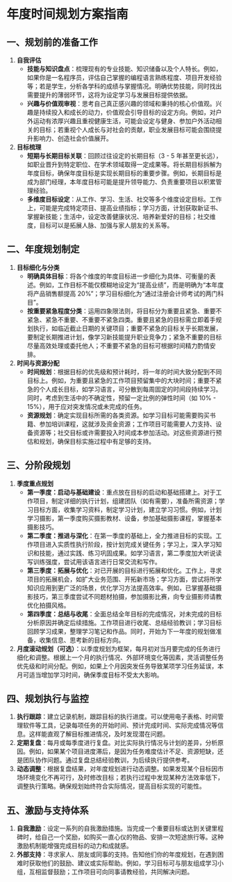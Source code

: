 # 年度时间规划方案指南

## 一、规划前的准备工作

1. **自我评估**
   - **技能与知识盘点**：梳理现有的专业技能、知识储备以及个人特长。例如，如果你是一名程序员，评估自己掌握的编程语言熟练程度、项目开发经验等；若是学生，分析各学科的成绩与掌握情况。明确优势技能，同时找出需要提升的薄弱环节，这将为设定学习与发展目标提供依据。
   - **兴趣与价值观审视**：思考自己真正感兴趣的领域和秉持的核心价值观。兴趣是持续投入和成长的动力，价值观会引导目标的设定方向。例如，对户外运动有浓厚兴趣且重视健康生活，可能会设定与健身、参加户外活动相关的目标；若重视个人成长与对社会的贡献，职业发展目标可能会围绕提升影响力、创造社会价值展开。
2. **目标梳理**
   - **短期与长期目标关联**：回顾过往设定的长期目标（3 - 5 年甚至更长远），如职业晋升到特定职位、在学术领域取得一定成果等。将长期目标拆解为年度目标，确保年度目标是实现长期目标的重要步骤。例如，长期目标是成为部门经理，本年度目标可能是提升领导能力、负责重要项目以积累管理经验。
   - **多维度目标设定**：从工作、学习、生活、社交等多个维度设定目标。工作上，可能是完成特定项目、提高业绩指标；学习方面，计划获取新证书、掌握新技能；生活中，设定改善健康状况、培养新爱好的目标；社交维度，目标可以是拓展人脉、加强与家人朋友的关系等。

## 二、年度规划制定

1. **目标细化与分类**
   - **明确具体目标**：将各个维度的年度目标进一步细化为具体、可衡量的表述。例如，工作目标不能仅模糊地设定为“提高业绩”，而是明确为“本年度将产品销售额提高 20%”；学习目标细化为“通过注册会计师考试的两门科目”。
   - **按重要紧急程度分类**：运用四象限法则，将目标分为重要且紧急、重要不紧急、紧急不重要、不重要不紧急四类。重要且紧急的目标需立即着手规划执行，如临近截止日期的关键项目；重要不紧急的目标关乎长期发展，要制定长期推进计划，像学习新技能提升职业竞争力；紧急不重要的目标尽量高效处理或委托他人；不重要不紧急的目标可根据时间精力酌情安排。
2. **时间与资源分配**
   - **时间规划**：根据目标的优先级和预计耗时，将一年的时间大致分配到不同目标上。例如，为重要且紧急的工作项目预留集中的大块时间；重要不紧急的个人成长目标，如学习语言，可分散到每周固定的时间段持续学习。同时，考虑到生活中的不确定性，预留一定比例的弹性时间（如 10% - 15%），用于应对突发情况或未完成的任务。
   - **资源规划**：确定实现目标所需的各类资源。如学习目标可能需要购买书籍、参加培训课程，这就涉及资金资源；工作项目可能需要人力支持、设备资源等；社交目标或许需要投入时间成本参加活动。对这些资源进行预估和规划，确保目标实施过程中有足够的支持。

## 三、分阶段规划

1. **季度重点规划**
   - **第一季度：启动与基础建设**：重点放在目标的启动和基础搭建上。对于工作项目，制定详细的执行计划，组建团队（如有需要），准备所需资源；学习目标方面，收集学习资料，制定学习计划，建立学习习惯。例如，计划学习摄影，第一季度购买摄影教材、设备，参加基础摄影课程，掌握基本摄影技巧。
   - **第二季度：推进与深化**：在第一季度的基础上，全力推进目标的实现。工作项目进入实质性执行阶段，按计划完成关键任务；学习上，深入学习知识和技能，通过实践、练习巩固成果。如学习语言，第二季度加大听说读写训练强度，尝试用该语言进行日常交流和写作。
   - **第三季度：拓展与优化**：对已开展的目标进行拓展和优化。工作上，寻求项目的拓展机会，如扩大业务范围、开拓新市场；学习方面，尝试将所学知识应用到更广泛的场景，优化学习方法提高效率。例如，已掌握基础摄影技巧，第三季度尝试不同题材拍摄，参加摄影比赛，向专业摄影师请教优化拍摄风格。
   - **第四季度：总结与收尾**：全面总结全年目标的完成情况，对未完成的目标分析原因并确定后续措施。工作项目进行收尾、总结经验教训；学习目标回顾学习成果，整理学习笔记和作品。同时，开始为下一年度的规划做准备，收集信息、思考新的目标方向。
2. **月度滚动规划（可选）**：以季度规划为框架，每月初对当月要完成的任务进行细化和调整。根据上一个月的执行情况、外部环境变化等因素，灵活调整任务优先级和时间分配。例如，如果上个月因突发任务导致某项学习任务延误，本月可适当增加学习时间，确保季度目标不受太大影响。

## 四、规划执行与监控

1. **执行跟踪**：建立记录机制，跟踪目标的执行进度。可以使用电子表格、时间管理软件等工具，记录每项任务的开始时间、预计完成时间、实际完成情况等信息。这样能直观了解目标推进情况，及时发现潜在问题。
2. **定期复盘**：每月或每季度进行复盘。对比实际执行情况与计划的差异，分析原因。例如，如果某个项目进度滞后，是因为任务难度估计不足、资源短缺，还是团队协作问题。通过复盘总结经验教训，为后续执行提供参考。
3. **动态调整**：根据复盘结果，对年度规划进行动态调整。如果发现某个目标因市场环境变化不再可行，及时修改目标；若执行过程中发现某种方法效率低下，调整执行策略。确保规划始终符合实际情况，提高目标实现的可能性。

## 五、激励与支持体系

1. **自我激励**：设定一系列的自我激励措施。当完成一个重要目标或达到关键里程碑时，给自己一个奖励，如购买一直心仪的物品、安排一次短途旅行等。这种激励机制能增强完成目标的动力和成就感。
2. **外部支持**：寻求家人、朋友或同事的支持。告知他们你的年度规划，在遇到困难时获取他们的鼓励、建议或实际帮助。例如，学习目标可与朋友组成学习小组，互相监督鼓励；工作项目可向同事请教经验，共同解决问题。
